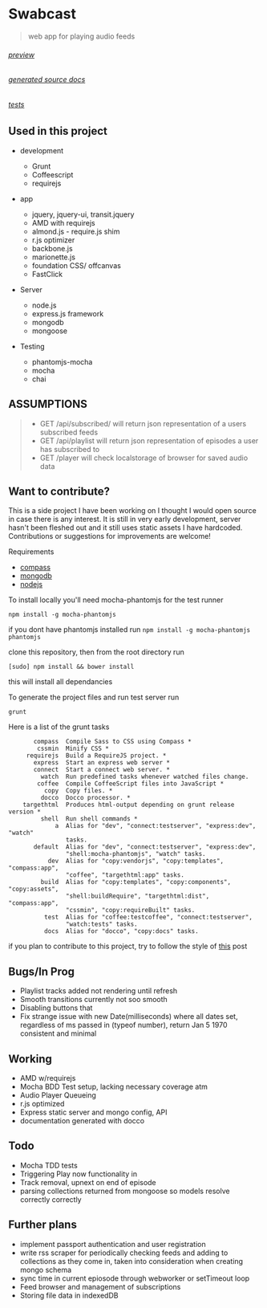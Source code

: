 Swabcast
========
> web app for playing audio feeds

###### [preview](http://app.swa.by/)

######  [generated source docs](http://app.swa.by/docs/)

###### [tests](http://app.swa.by/test/)

Used in this project
--------------------
  * development
    * Grunt
    * Coffeescript
    * requirejs

  * app
    * jquery, jquery-ui, transit.jquery
    * AMD with requirejs
    * almond.js - require.js shim
    * r.js optimizer
    * backbone.js
    * marionette.js
    * foundation CSS/ offcanvas
    * FastClick

  * Server
    * node.js
    * express.js framework
    * mongodb
    * mongoose

  * Testing
    * phantomjs-mocha
    * mocha
    * chai

ASSUMPTIONS
-----------
> * GET /api/subscribed/   will return json representation of a users subscribed feeds
> * GET /api/playlist      will return json representation of episodes a user has subscribed to
> * GET /player            will check localstorage of browser for saved audio data

Want to contribute?
-------------------
This is a side project I have been working on I thought I would open source in case there is any interest.
It is still in very early development, server hasn't been fleshed out and it still uses static assets I have hardcoded.  Contributions or suggestions for improvements are welcome!

Requirements
  * [compass](http://compass-style.org/)
  * [mongodb](http://www.mongodb.org/downloads)
  * [nodejs](http://nodejs.org/)

To install locally you'll need mocha-phantomjs for the test runner

```npm install -g mocha-phantomjs```

if you dont have phantomjs installed run ```npm install -g mocha-phantomjs phantomjs```

clone this repository, then from the root directory run

```[sudo] npm install && bower install```

this will install all dependancies

To generate the project files and run test server run

`grunt`

Here is a list of the grunt tasks
```
       compass  Compile Sass to CSS using Compass *
        cssmin  Minify CSS *
     requirejs  Build a RequireJS project. *
       express  Start an express web server *
       connect  Start a connect web server. *
         watch  Run predefined tasks whenever watched files change.
        coffee  Compile CoffeeScript files into JavaScript *
          copy  Copy files. *
         docco  Docco processor. *
    targethtml  Produces html-output depending on grunt release version *
         shell  Run shell commands *
             a  Alias for "dev", "connect:testserver", "express:dev", "watch"
                tasks.
       default  Alias for "dev", "connect:testserver", "express:dev",
                "shell:mocha-phantomjs", "watch" tasks.
           dev  Alias for "copy:vendorjs", "copy:templates", "compass:app",
                "coffee", "targethtml:app" tasks.
         build  Alias for "copy:templates", "copy:components", "copy:assets",
                "shell:buildRequire", "targethtml:dist", "compass:app",
                "cssmin", "copy:requireBuilt" tasks.
          test  Alias for "coffee:testcoffee", "connect:testserver",
                "watch:tests" tasks.
          docs  Alias for "docco", "copy:docs" tasks.
```

if you plan to contribute to this project, try to follow the style of [this](http://blog.sourcing.io/mvc-style-guide) post

Bugs/In Prog
------------
  * Playlist tracks added not rendering until refresh
  * Smooth transitions currently not soo smooth
  * Disabling buttons that
  * Fix strange issue with new Date(milliseconds) where all dates
    set, regardless of ms passed in (typeof number), return Jan 5 1970
    consistent and minimal

Working
-------
  * AMD w/requirejs
  * Mocha BDD Test setup, lacking necessary coverage atm
  * Audio Player Queueing
  * r.js optimized
  * Express static server and mongo config, API
  * documentation generated with docco

Todo
----
  * Mocha TDD tests
  * Triggering Play now functionality in
  * Track removal, upnext on end of episode
  * parsing collections returned from mongoose so models resolve correctly
  correctly

Further plans
-------------
  * implement passport authentication and user registration
  * write rss scraper for periodically checking feeds and adding to collections as
    they come in, taken into consideration when creating mongo schema
  * sync time in current epiosode through webworker or setTimeout loop
  * Feed browser and management of subscriptions
  * Storing file data in indexedDB